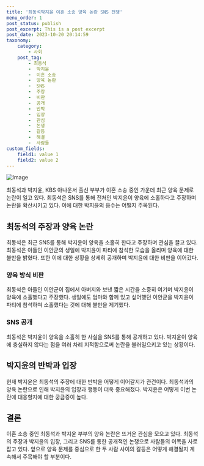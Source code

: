 ```yaml
---
title: '최동석박지윤 이혼 소송 양육 논란 SNS 전쟁'
menu_order: 1
post_status: publish
post_excerpt: This is a post excerpt
post_date: 2023-10-20 20:14:59
taxonomy:
    category:
        - 사회
    post_tag:
        - 최동석
        -  박지윤
        -  이혼 소송
        -  양육 논란
        -  SNS
        -  주장
        -  비판
        -  공개
        -  반박
        -  입장
        -  관심
        -  논쟁
        -  갈등
        -  해결
        -  사람들
custom_fields:
    field1: value 1
    field2: value 2
---
```


![Image](https://imgnews.pstatic.net/image/014/2024/02/06/0005138945_001_20240206151003961.jpg?type=w647)


최동석과 박지윤, KBS 아나운서 출신 부부가 이혼 소송 중인 가운데 최근 양육 문제로 논란이 일고 있다. 최동석은 SNS를 통해 전처인 박지윤이 양육에 소홀하다고 주장하며 논란을 확산시키고 있다. 이에 대한 박지윤의 응수는 어떨지 주목된다.

## 최동석의 주장과 양육 논란
최동석은 최근 SNS를 통해 박지윤이 양육을 소홀히 한다고 주장하며 관심을 끌고 있다. 최동석은 아들인 이안군의 생일에 박지윤이 파티에 참석한 모습을 올리며 양육에 대한 불만을 밝혔다. 또한 이에 대한 상황을 상세히 공개하며 박지윤에 대한 비판을 이어갔다.

### 양육 방식 비판
최동석은 아들인 이안군이 집에서 아버지와 보낸 짧은 시간을 소중히 여기며 박지윤이 양육에 소홀했다고 주장했다. 생일에도 엄마와 함께 있고 싶어했던 이안군을 박지윤이 파티에 참석하며 소홀했다는 것에 대해 불만을 제기했다.

### SNS 공개
최동석은 박지윤이 양육을 소홀히 한 사실을 SNS를 통해 공개하고 있다. 박지윤이 양육에 충실하지 않다는 점을 여러 차례 지적함으로써 논란을 불러일으키고 있는 상황이다.

## 박지윤의 반박과 입장
현재 박지윤은 최동석의 주장에 대한 반박을 어떻게 이어갈지가 관건이다. 최동석과의 양육 논란으로 인해 박지윤의 입장과 행동이 더욱 중요해졌다. 박지윤은 어떻게 이번 논란에 대응할지에 대한 궁금증이 높다.

## 결론
이혼 소송 중인 최동석과 박지윤 부부의 양육 논란은 뜨거운 관심을 모으고 있다. 최동석의 주장과 박지윤의 입장, 그리고 SNS를 통한 공개적인 논쟁으로 사람들의 이목을 사로잡고 있다. 앞으로 양육 문제를 중심으로 한 두 사람 사이의 갈등은 어떻게 해결될지 계속해서 주목해야 할 부분이다.
